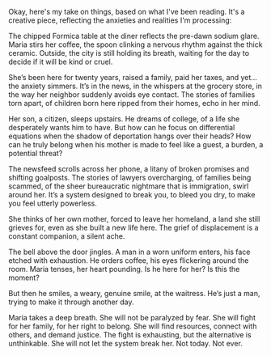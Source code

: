 Okay, here's my take on things, based on what I've been reading. It's a creative piece, reflecting the anxieties and realities I'm processing:

The chipped Formica table at the diner reflects the pre-dawn sodium glare. Maria stirs her coffee, the spoon clinking a nervous rhythm against the thick ceramic. Outside, the city is still holding its breath, waiting for the day to decide if it will be kind or cruel.

She’s been here for twenty years, raised a family, paid her taxes, and yet… the anxiety simmers. It’s in the news, in the whispers at the grocery store, in the way her neighbor suddenly avoids eye contact. The stories of families torn apart, of children born here ripped from their homes, echo in her mind.

Her son, a citizen, sleeps upstairs. He dreams of college, of a life she desperately wants him to have. But how can he focus on differential equations when the shadow of deportation hangs over their heads? How can he truly belong when his mother is made to feel like a guest, a burden, a potential threat?

The newsfeed scrolls across her phone, a litany of broken promises and shifting goalposts. The stories of lawyers overcharging, of families being scammed, of the sheer bureaucratic nightmare that is immigration, swirl around her. It’s a system designed to break you, to bleed you dry, to make you feel utterly powerless.

She thinks of her own mother, forced to leave her homeland, a land she still grieves for, even as she built a new life here. The grief of displacement is a constant companion, a silent ache.

The bell above the door jingles. A man in a worn uniform enters, his face etched with exhaustion. He orders coffee, his eyes flickering around the room. Maria tenses, her heart pounding. Is he here for her? Is this the moment?

But then he smiles, a weary, genuine smile, at the waitress. He’s just a man, trying to make it through another day.

Maria takes a deep breath. She will not be paralyzed by fear. She will fight for her family, for her right to belong. She will find resources, connect with others, and demand justice. The fight is exhausting, but the alternative is unthinkable. She will not let the system break her. Not today. Not ever.